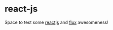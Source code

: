 react-js
========

Space to test some [reactjs](http://facebook.github.io/react/) and [flux](http://facebook.github.io/flux/docs/overview.html) awesomeness!
